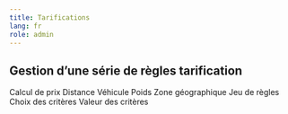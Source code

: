 ```yaml
---
title: Tarifications
lang: fr
role: admin
---
```


Gestion d’une série de règles tarification
------------------------------------------

Calcul de prix
Distance
Véhicule
Poids
Zone géographique
Jeu de règles
Choix des critères
Valeur des critères
